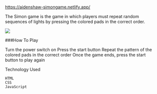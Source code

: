 https://aidenshaw-simongame.netlify.app/

The Simon game is the game in which players must repeat random sequences of lights by pressing the colored pads in the correct order.

![](Screenshot%20(2).png)

###How To Play

Turn the power switch on
Press the start button
Repeat the pattern of the colored pads in the correct order
Once the game ends, press the start button to play again


Technology Used
    
    HTML
    CSS
    JavaScript

